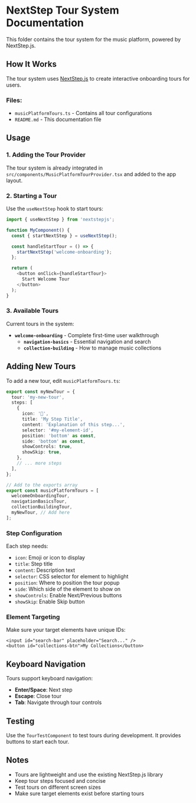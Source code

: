 # NextStep Tour System Documentation

This folder contains the tour system for the music platform, powered by NextStep.js.

## How It Works

The tour system uses [NextStep.js](https://nextstepjs.com/) to create interactive onboarding tours for users.

### Files:

- `musicPlatformTours.ts` - Contains all tour configurations
- `README.md` - This documentation file

## Usage

### 1. Adding the Tour Provider

The tour system is already integrated in `src/components/MusicPlatformTourProvider.tsx` and added to the app layout.

### 2. Starting a Tour

Use the `useNextStep` hook to start tours:

```typescript
import { useNextStep } from 'nextstepjs';

function MyComponent() {
  const { startNextStep } = useNextStep();

  const handleStartTour = () => {
    startNextStep('welcome-onboarding');
  };

  return (
    <button onClick={handleStartTour}>
      Start Welcome Tour
    </button>
  );
}
```

### 3. Available Tours

Current tours in the system:

- **`welcome-onboarding`** - Complete first-time user walkthrough
  - **`navigation-basics`** - Essential navigation and search
  - **`collection-building`** - How to manage music collections

## Adding New Tours

To add a new tour, edit `musicPlatformTours.ts`:

```typescript
export const myNewTour = {
  tour: 'my-new-tour',
  steps: [
    {
      icon: '🎵',
      title: 'My Step Title',
      content: 'Explanation of this step...',
      selector: '#my-element-id',
      position: 'bottom' as const,
      side: 'bottom' as const,
      showControls: true,
      showSkip: true,
    },
    // ... more steps
  ],
};

// Add to the exports array
export const musicPlatformTours = [
  welcomeOnboardingTour,
  navigationBasicsTour,
  collectionBuildingTour,
  myNewTour, // Add here
];
```

### Step Configuration

Each step needs:

- `icon`: Emoji or icon to display
- `title`: Step title
- `content`: Description text
- `selector`: CSS selector for element to highlight
- `position`: Where to position the tour popup
- `side`: Which side of the element to show on
- `showControls`: Enable Next/Previous buttons
- `showSkip`: Enable Skip button

### Element Targeting

Make sure your target elements have unique IDs:

```tsx
<input id="search-bar" placeholder="Search..." />
<button id="collections-btn">My Collections</button>
```

## Keyboard Navigation

Tours support keyboard navigation:

- **Enter/Space**: Next step
- **Escape**: Close tour
- **Tab**: Navigate through tour controls

## Testing

Use the `TourTestComponent` to test tours during development. It provides buttons to start each tour.

## Notes

- Tours are lightweight and use the existing NextStep.js library
- Keep tour steps focused and concise
- Test tours on different screen sizes
- Make sure target elements exist before starting tours

